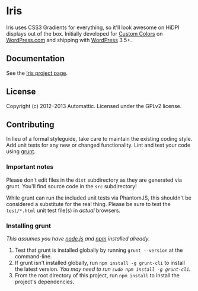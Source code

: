 # Iris

Iris uses CSS3 Gradients for everything, so it'll look awesome on HiDPI displays out of the box. Initially developed for [Custom Colors](http://en.blog.wordpress.com/2012/07/11/go-ahead-add-a-splash-of-color/) on [WordPress.com](http://wordpress.com/) and shipping with [WordPress](http://wordpress.org/) 3.5+.

## Documentation

See the [Iris project page](http://automattic.github.com/Iris/).

## License
Copyright (c) 2012–2013 Automattic.
Licensed under the GPLv2 license.

## Contributing
In lieu of a formal styleguide, take care to maintain the existing coding style. Add unit tests for any new or changed functionality. Lint and test your code using [grunt](https://github.com/cowboy/grunt).

### Important notes
Please don't edit files in the `dist` subdirectory as they are generated via grunt. You'll find source code in the `src` subdirectory!

While grunt can run the included unit tests via PhantomJS, this shouldn't be considered a substitute for the real thing. Please be sure to test the `test/*.html` unit test file(s) in _actual_ browsers.

### Installing grunt
_This assumes you have [node.js](http://nodejs.org/) and [npm](http://npmjs.org/) installed already._

1. Test that grunt is installed globally by running `grunt --version` at the command-line.
1. If grunt isn't installed globally, run `npm install -g grunt-cli` to install the latest version. _You may need to run `sudo npm install -g grunt-cli`._
1. From the root directory of this project, run `npm install` to install the project's dependencies.
